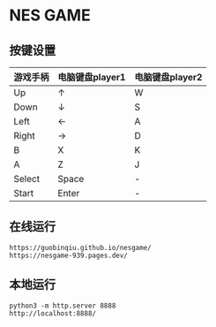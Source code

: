 # NES GAME

## 按键设置

| 游戏手柄 | 电脑键盘player1 | 电脑键盘player2 |
| -------- | --------------- | --------------- |
| Up       | ↑               | W               |
| Down     | ↓               | S               |
| Left     | ←               | A               |
| Right    | →               | D               |
| B        | X               | K               |
| A        | Z               | J               |
| Select   | Space           | -               |
| Start    | Enter           | -               |

## 在线运行

```
https://guobinqiu.github.io/nesgame/
https://nesgame-939.pages.dev/
```

## 本地运行

```
python3 -m http.server 8888
http://localhost:8888/
```
